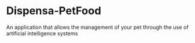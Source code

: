 # Dispensa-PetFood
An application that allows the management of your pet through the use of artificial intelligence systems
